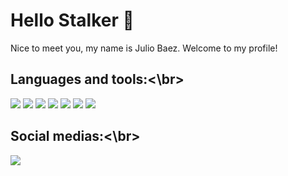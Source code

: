 # Hello Stalker 👋

Nice to meet you, my name is Julio Baez. Welcome to my profile!

## Languages and tools:<\br>


<img src="https://img.shields.io/badge/JavaScript-000?style=for-the-badge&logo=javascript&logoColor=white" /> <img src="https://img.shields.io/badge/Python-000?style=for-the-badge&logo=python&logoColor=white" /> <img src="https://img.shields.io/badge/C-000?style=for-the-badge&logo=c&logoColor=white" /> <img src="https://img.shields.io/badge/HTML5-E34F26?style=for-the-badge&logo=html5&logoColor=white" /> <img src="https://img.shields.io/badge/CSS3-1572B6?style=for-the-badge&logo=css3&logoColor=white" />
<img src="https://img.shields.io/badge/MySQL-005C84?style=for-the-badge&logo=mysql&logoColor=white&logoColor=white" /> <img src="https://img.shields.io/badge/PHP-777BB4?style=for-the-badge&logo=php&logoColor=white" />

## Social medias:<\br>

<a href="https://www.linkedin.com/in/j%C3%BAlio-baez-604326244/" target="_blank">
  <img src="https://img.shields.io/badge/LinkedIn-blue?style=for-the-badge&logo=linkedin&logoColor=white" />
</a>
